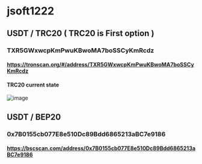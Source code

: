 # jsoft1222

## USDT / TRC20    ( TRC20 is First option )  
### TXR5GWxwcpKmPwuKBwoMA7boSSCyKmRcdz
#### https://tronscan.org/#/address/TXR5GWxwcpKmPwuKBwoMA7boSSCyKmRcdz

#### TRC20 current state
![image](https://github.com/user-attachments/assets/5d980e41-fc1b-4edd-91cb-2aa808b68480)


## USDT / BEP20
### 0x7B0155cb077E8e510Dc89Bdd6865213aBC7e9186
#### https://bscscan.com/address/0x7B0155cb077E8e510Dc89Bdd6865213aBC7e9186
